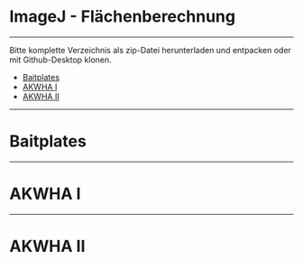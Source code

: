 # ImageJ - Flächenberechnung

---
Bitte komplette Verzeichnis als zip-Datei herunterladen und entpacken oder mit Github-Desktop klonen.
- [Baitplates](#baitplates)
- [AKWHA I](#akwha-i)
- [AKWHA II](#akwha-ii)

---

# Baitplates

---
# AKWHA I

---
# AKWHA II

